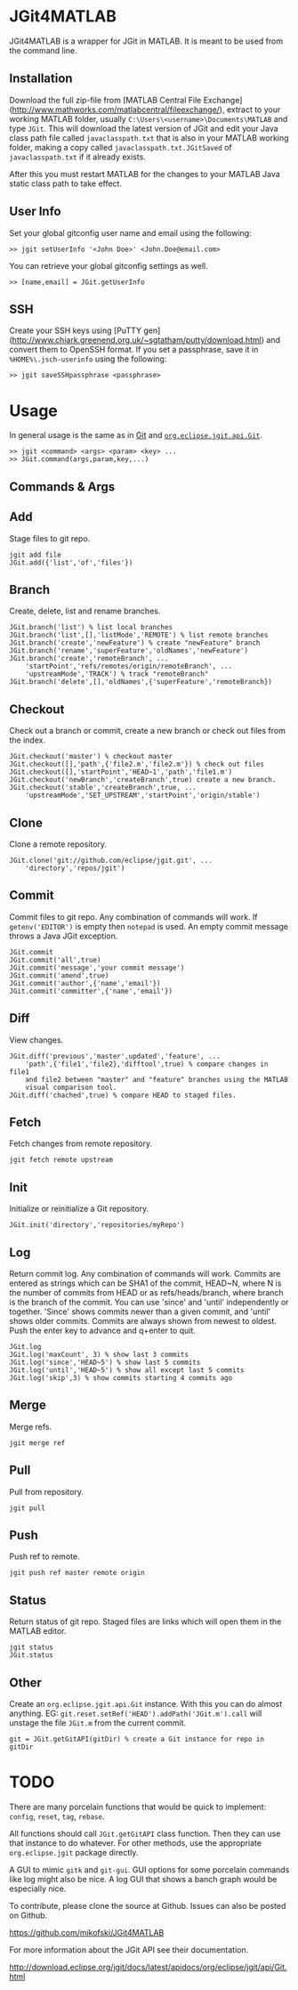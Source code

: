 JGit4MATLAB
===========
JGit4MATLAB is a wrapper for JGit in MATLAB. It is meant to be used from the
command line.

Installation
------------
Download the full zip-file from [MATLAB Central File Exchange]
(http://www.mathworks.com/matlabcentral/fileexchange/), extract to your working
MATLAB folder, usually `C:\Users\<username>\Documents\MATLAB` and type `JGit`.
This will download the latest version of JGit and edit your Java class path file
called `javaclasspath.txt` that is also in your MATLAB working folder, making a
copy called `javaclasspath.txt.JGitSaved` of `javaclasspath.txt` if it already exists.

After this you must restart MATLAB for the changes to your MATLAB Java static
class path to take effect.

User Info
---------
Set your global gitconfig user name and email using the following:

    >> jgit setUserInfo '<John Doe>' <John.Doe@email.com>

You can retrieve your global gitconfig settings as well.

    >> [name,email] = JGit.getUserInfo

SSH
---
Create your SSH keys using [PuTTY gen]
(http://www.chiark.greenend.org.uk/~sgtatham/putty/download.html)
and convert them to OpenSSH format. If you
set a passphrase, save it in `%HOME%\.jsch-userinfo` using the following:

    >> jgit saveSSHpassphrase <passphrase>

Usage
=====
In general usage is the same as in [Git](http://git-scm.com/docs/git-help) and
[`org.eclipse.jgit.api.Git`](http://download.eclipse.org/jgit/docs/latest/apidocs/).

    >> jgit <command> <args> <param> <key> ...
    >> JGit.command(args,param,key,...)

Commands & Args 
---------------

Add
---
Stage files to git repo.

    jgit add file 
    JGit.add({'list','of','files'})

Branch 
------
Create, delete, list and rename branches.

    JGit.branch('list') % list local branches 
    JGit.branch('list',[],'listMode','REMOTE') % list remote branches 
    JGit.branch('create','newFeature') % create "newFeature" branch 
    JGit.branch('rename','superFeature','oldNames','newFeature') 
    JGit.branch('create','remoteBranch', ... 
        'startPoint','refs/remotes/origin/remoteBranch', ... 
        'upstreamMode','TRACK') % track "remoteBranch" 
    JGit.branch('delete',[],'oldNames',{'superFeature','remoteBranch})

Checkout
--------
Check out a branch or commit, create a new branch or check out files from the
index.

    JGit.checkout('master') % checkout master 
    JGit.checkout([],'path',{'file2.m','file2.m'}) % check out files 
    JGit.checkout([],'startPoint','HEAD~1','path','file1.m') 
    JGit.checkout('newBranch','createBranch',true) create a new branch. 
    JGit.checkout('stable','createBranch',true, ... 
        'upstreamMode','SET_UPSTREAM','startPoint','origin/stable')

Clone
-----
Clone a remote repository.

    JGit.clone('git://github.com/eclipse/jgit.git', ... 
        'directory','repos/jgit')

Commit
------
Commit files to git repo. Any combination of commands will work. If `getenv('EDITOR')`
is empty then `notepad` is used. An empty commit message throws a Java JGit exception.

    JGit.commit
    JGit.commit('all',true)
    JGit.commit('message','your commit message')
    JGit.commit('amend',true)
    JGit.commit('author',{'name','email'})
    JGit.commit('committer',{'name','email'})

Diff
----
View changes.

    JGit.diff('previous','master',updated','feature', ... 
        'path',{'file1','file2},'difftool',true) % compare changes in file1 
        and file2 between "master" and "feature" branches using the MATLAB 
        visual comparison tool. 
    JGit.diff('chached',true) % compare HEAD to staged files.

Fetch
-----
Fetch changes from remote repository.

    jgit fetch remote upstream

Init
----
Initialize or reinitialize a Git repository.

    JGit.init('directory','repositories/myRepo')

Log
---
Return commit log. Any combination of commands will work. Commits are entered
as strings which can be SHA1 of the commit, HEAD~N, where N is the number of
commits from HEAD or as refs/heads/branch, where branch is the branch of the
commit. You can use 'since' and 'until' independently or together. 'Since' shows
commits newer than a given commit, and 'until' shows older commits. Commits are
always shown from newest to oldest. Push the enter key to advance and q+enter to
quit.

    JGit.log
    JGit.log('maxCount', 3) % show last 3 commits
    JGit.log('since','HEAD~5') % show last 5 commits
    JGit.log('until','HEAD~5') % show all except last 5 commits
    JGit.log('skip',3) % show commits starting 4 commits ago

Merge
-----
Merge refs.

    jgit merge ref

Pull
----
Pull from repository.

    jgit pull

Push
----
Push ref to remote.

    jgit push ref master remote origin

Status
------
Return status of git repo. Staged files are links which will open them in the
MATLAB editor.

    jgit status
    JGit.status

Other
-----
Create an `org.eclipse.jgit.api.Git` instance. With this you can do almost
anything. EG: `git.reset.setRef('HEAD').addPath('JGit.m').call` will unstage the
file `JGit.m` from the current commit.

    git = JGit.getGitAPI(gitDir) % create a Git instance for repo in gitDir

TODO
====
There are many porcelain functions that would be quick to implement:
`config`, `reset`, `tag`, `rebase`.

All functions should call `JGit.getGitAPI` class function. Then they can use that
instance to do whatever. For other methods, use the appropriate `org.eclipse.jgit`
package directly.

A GUI to mimic `gitk` and `git-gui`. GUI options for some porcelain commands like
log might also be nice. A log GUI that shows a banch graph would be especially nice.

To contribute, please clone the source at Github. Issues can also be posted on Github.

https://github.com/mikofski/JGit4MATLAB

For more information about the JGit API see their documentation.

http://download.eclipse.org/jgit/docs/latest/apidocs/org/eclipse/jgit/api/Git.html
